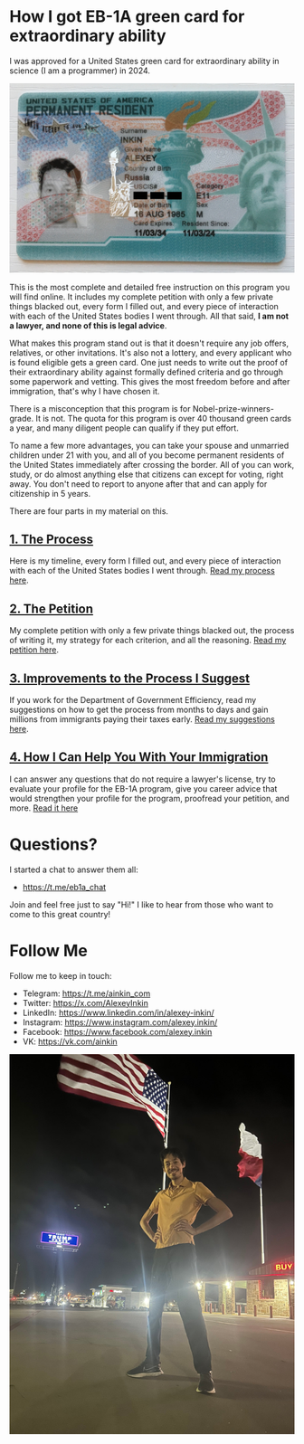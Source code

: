 # How I got EB-1A green card for extraordinary ability

I was approved for a United States green card for extraordinary ability in science (I am a programmer)
in 2024.

![](1-process/media/358_green-card-front.jpg)

This is the most complete and detailed free instruction on this program you will find online.
It includes my complete petition with only a few private things blacked out,
every form I filled out, and every piece of interaction with each of the United States bodies I went through.
All that said, **I am not a lawyer, and none of this is legal advice**.

What makes this program stand out is that it doesn't require any job offers, relatives, or other invitations.
It's also not a lottery, and every applicant who is found eligible gets a green card.
One just needs to write out the proof of their extraordinary ability against formally defined criteria
and go through some paperwork and vetting.
This gives the most freedom before and after immigration, that's why I have chosen it.

There is a misconception that this program is for Nobel-prize-winners-grade. It is not.
The quota for this program is over 40 thousand green cards a year,
and many diligent people can qualify if they put effort.

To name a few more advantages, you can take your spouse and unmarried children under 21 with you,
and all of you become permanent residents of the United States immediately after crossing the border.
All of you can work, study, or do almost anything else that citizens can except for voting, right away.
You don't need to report to anyone after that and can apply for citizenship in 5 years.

There are four parts in my material on this.

## [1. The Process](1-process/README.md)

Here is my timeline, every form I filled out,
and every piece of interaction with each of the United States bodies I went through.
[Read my process here](1-process/README.md).

## [2. The Petition](2-petition/README.md)

My complete petition with only a few private things blacked out,
the process of writing it, my strategy for each criterion, and all the reasoning. [Read my petition here](2-PETITION.md).

## [3. Improvements to the Process I Suggest](3-improvements/README.md)

If you work for the Department of Government Efficiency,
read my suggestions on how to get the process from months to days
and gain millions from immigrants paying their taxes early.
[Read my suggestions here](3-improvements/README.md).

## [4. How I Can Help You With Your Immigration](4-help/README.md)

I can answer any questions that do not require a lawyer's license,
try to evaluate your profile for the EB-1A program,
give you career advice that would strengthen your profile for the program,
proofread your petition, and more. [Read it here](4-help/README.md)

# Questions?

I started a chat to answer them all:

- https://t.me/eb1a_chat

Join and feel free just to say "Hi!"
I like to hear from those who want to come to this great country!

# Follow Me

Follow me to keep in touch:

- Telegram: https://t.me/ainkin_com
- Twitter: https://x.com/AlexeyInkin
- LinkedIn: https://www.linkedin.com/in/alexey-inkin/
- Instagram: https://www.instagram.com/alexey.inkin/
- Facebook: https://www.facebook.com/alexey.inkin
- VK: https://vk.com/ainkin

![](1-process/media/339_me.jpeg)

